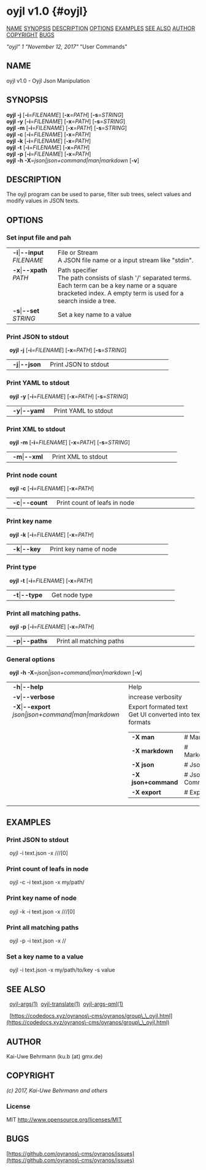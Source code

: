 # oyjl v1.0 {#oyjl}
[NAME](#name) [SYNOPSIS](#synopsis) [DESCRIPTION](#description) [OPTIONS](#options) [EXAMPLES](#examples) [SEE ALSO](#seealso) [AUTHOR](#author) [COPYRIGHT](#copyright) [BUGS](#bugs) 

*"oyjl"* *1* *"November 12, 2017"* "User Commands"

<a name="name"></a>
## NAME
oyjl v1.0 \- Oyjl Json Manipulation

<a name="synopsis"></a>
## SYNOPSIS
**oyjl** <strong>\-j</strong> [<strong>\-i</strong>=<em>FILENAME</em>] [<strong>\-x</strong>=<em>PATH</em>] [<strong>\-s</strong>=<em>STRING</em>]
<br />
**oyjl** <strong>\-y</strong> [<strong>\-i</strong>=<em>FILENAME</em>] [<strong>\-x</strong>=<em>PATH</em>] [<strong>\-s</strong>=<em>STRING</em>]
<br />
**oyjl** <strong>\-m</strong> [<strong>\-i</strong>=<em>FILENAME</em>] [<strong>\-x</strong>=<em>PATH</em>] [<strong>\-s</strong>=<em>STRING</em>]
<br />
**oyjl** <strong>\-c</strong> [<strong>\-i</strong>=<em>FILENAME</em>] [<strong>\-x</strong>=<em>PATH</em>]
<br />
**oyjl** <strong>\-k</strong> [<strong>\-i</strong>=<em>FILENAME</em>] [<strong>\-x</strong>=<em>PATH</em>]
<br />
**oyjl** <strong>\-t</strong> [<strong>\-i</strong>=<em>FILENAME</em>] [<strong>\-x</strong>=<em>PATH</em>]
<br />
**oyjl** <strong>\-p</strong> [<strong>\-i</strong>=<em>FILENAME</em>] [<strong>\-x</strong>=<em>PATH</em>]
<br />
**oyjl** <strong>\-h</strong> <strong>\-X</strong>=<em>json|json+command|man|markdown</em> [<strong>\-v</strong>]

<a name="description"></a>
## DESCRIPTION
The oyjl program can be used to parse, filter sub trees, select values and modify values in JSON texts.

<a name="options"></a>
## OPTIONS
### Set input file and pah

<table style='width:100%'>
 <tr><td style='padding\-left:1em;padding-right:1em;vertical-align:top;width:25%'><strong>-i</strong>|<strong>--input</strong> <em>FILENAME</em></td> <td>File or Stream<br />A JSON file name or a input stream like "stdin". </tr>
 <tr><td style='padding-left:1em;padding-right:1em;vertical-align:top;width:25%'><strong>-x</strong>|<strong>--xpath</strong> <em>PATH</em></td> <td>Path specifier<br />The path consists of slash '/' separated terms. Each term can be a key name or a square bracketed index. A empty term is used for a search inside a tree. </tr>
 <tr><td style='padding-left:1em;padding-right:1em;vertical-align:top;width:25%'><strong>-s</strong>|<strong>--set</strong> <em>STRING</em></td> <td>Set a key name to a value </tr>
</table>

### Print JSON to stdout
&nbsp;&nbsp;**oyjl** <strong>-j</strong> [<strong>\-i</strong>=<em>FILENAME</em>] [<strong>\-x</strong>=<em>PATH</em>] [<strong>\-s</strong>=<em>STRING</em>]

<table style='width:100%'>
 <tr><td style='padding\-left:1em;padding-right:1em;vertical-align:top;width:25%'><strong>-j</strong>|<strong>--json</strong></td> <td>Print JSON to stdout</td> </tr>
</table>

### Print YAML to stdout
&nbsp;&nbsp;**oyjl** <strong>-y</strong> [<strong>\-i</strong>=<em>FILENAME</em>] [<strong>\-x</strong>=<em>PATH</em>] [<strong>\-s</strong>=<em>STRING</em>]

<table style='width:100%'>
 <tr><td style='padding\-left:1em;padding-right:1em;vertical-align:top;width:25%'><strong>-y</strong>|<strong>--yaml</strong></td> <td>Print YAML to stdout</td> </tr>
</table>

### Print XML to stdout
&nbsp;&nbsp;**oyjl** <strong>-m</strong> [<strong>\-i</strong>=<em>FILENAME</em>] [<strong>\-x</strong>=<em>PATH</em>] [<strong>\-s</strong>=<em>STRING</em>]

<table style='width:100%'>
 <tr><td style='padding\-left:1em;padding-right:1em;vertical-align:top;width:25%'><strong>-m</strong>|<strong>--xml</strong></td> <td>Print XML to stdout</td> </tr>
</table>

### Print node count
&nbsp;&nbsp;**oyjl** <strong>-c</strong> [<strong>\-i</strong>=<em>FILENAME</em>] [<strong>\-x</strong>=<em>PATH</em>]

<table style='width:100%'>
 <tr><td style='padding\-left:1em;padding-right:1em;vertical-align:top;width:25%'><strong>-c</strong>|<strong>--count</strong></td> <td>Print count of leafs in node</td> </tr>
</table>

### Print key name
&nbsp;&nbsp;**oyjl** <strong>-k</strong> [<strong>\-i</strong>=<em>FILENAME</em>] [<strong>\-x</strong>=<em>PATH</em>]

<table style='width:100%'>
 <tr><td style='padding\-left:1em;padding-right:1em;vertical-align:top;width:25%'><strong>-k</strong>|<strong>--key</strong></td> <td>Print key name of node</td> </tr>
</table>

### Print type
&nbsp;&nbsp;**oyjl** <strong>-t</strong> [<strong>\-i</strong>=<em>FILENAME</em>] [<strong>\-x</strong>=<em>PATH</em>]

<table style='width:100%'>
 <tr><td style='padding\-left:1em;padding-right:1em;vertical-align:top;width:25%'><strong>-t</strong>|<strong>--type</strong></td> <td>Get node type</td> </tr>
</table>

### Print all matching paths.
&nbsp;&nbsp;**oyjl** <strong>-p</strong> [<strong>\-i</strong>=<em>FILENAME</em>] [<strong>\-x</strong>=<em>PATH</em>]

<table style='width:100%'>
 <tr><td style='padding\-left:1em;padding-right:1em;vertical-align:top;width:25%'><strong>-p</strong>|<strong>--paths</strong></td> <td>Print all matching paths</td> </tr>
</table>

### General options
&nbsp;&nbsp;**oyjl** <strong>-h</strong> <strong>\-X</strong>=<em>json|json+command|man|markdown</em> [<strong>\-v</strong>]

<table style='width:100%'>
 <tr><td style='padding\-left:1em;padding-right:1em;vertical-align:top;width:25%'><strong>-h</strong>|<strong>--help</strong></td> <td>Help</td> </tr>
 <tr><td style='padding-left:1em;padding-right:1em;vertical-align:top;width:25%'><strong>-v</strong>|<strong>--verbose</strong></td> <td>increase verbosity</td> </tr>
 <tr><td style='padding-left:1em;padding-right:1em;vertical-align:top;width:25%'><strong>-X</strong>|<strong>--export</strong> <em>json|json+command|man|markdown</em></td> <td>Export formated text<br />Get UI converted into text formats
  <table>
   <tr><td style='padding-left:0.5em'><strong>-X man</strong></td><td># Man</td></tr>
   <tr><td style='padding-left:0.5em'><strong>-X markdown</strong></td><td># Markdown</td></tr>
   <tr><td style='padding-left:0.5em'><strong>-X json</strong></td><td># Json</td></tr>
   <tr><td style='padding-left:0.5em'><strong>-X json+command</strong></td><td># Json + Command</td></tr>
   <tr><td style='padding-left:0.5em'><strong>-X export</strong></td><td># Export</td></tr>
  </table>
  </td>
 </tr>
</table>


<a name="examples"></a>
## EXAMPLES
### Print JSON to stdout
&nbsp;&nbsp;oyjl -i text.json \-x ///[0]
### Print count of leafs in node
&nbsp;&nbsp;oyjl \-c \-i text.json \-x my/path/
### Print key name of node
&nbsp;&nbsp;oyjl \-k \-i text.json \-x ///[0]
### Print all matching paths
&nbsp;&nbsp;oyjl \-p \-i text.json \-x //
### Set a key name to a value
&nbsp;&nbsp;oyjl \-i text.json \-x my/path/to/key \-s value

<a name="seealso"></a>
## SEE ALSO
&nbsp;&nbsp;[oyjl\-args](oyjlargs.html)<a href="oyjlargs.md">(1)</a>&nbsp;&nbsp;[oyjl\-translate](oyjltranslate.html)<a href="oyjltranslate.md">(1)</a>&nbsp;&nbsp;[oyjl\-args\-qml](oyjlargsqml.html)<a href="oyjlargsqml.md">(1)</a>

&nbsp;&nbsp;[https://codedocs.xyz/oyranos\-cms/oyranos/group\_\_oyjl.html](https://codedocs.xyz/oyranos\-cms/oyranos/group\_\_oyjl.html)

<a name="author"></a>
## AUTHOR
Kai\-Uwe Behrmann (ku.b (at) gmx.de) 

<a name="copyright"></a>
## COPYRIGHT
*(c) 2017, Kai\-Uwe Behrmann and others*


<a name="license"></a>
### License
MIT <http://www.opensource.org/licenses/MIT>

<a name="bugs"></a>
## BUGS
 [https://github.com/oyranos\-cms/oyranos/issues](https://github.com/oyranos\-cms/oyranos/issues)

